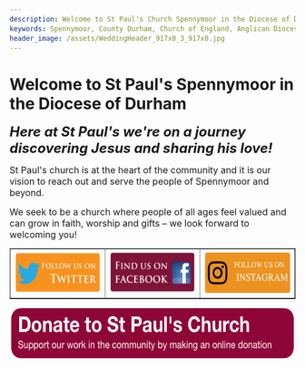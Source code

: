 ```yaml
---
description: Welcome to St Paul's Church Spennymoor in the Diocese of Durham. It is our vision to reach out and serve the people of Spennymoor, to share God’s love with others and to welcome people in.
keywords: Spennymoor, County Durham, Church of England, Anglican Diocese of Durham, Spennymoor Churches, Community, Religion, Anglican, Mission, Outreach, Love of God, Christian, Christianity, Worship, Music, Friendship, Fellowship
header_image: /assets/WeddingHeader_917x0_3_917x0.jpg
---
```

# Welcome to St Paul's Spennymoor in the Diocese of Durham

<em><span style="font-size: x-large;"><strong>Here at St Paul's we're on a journey discovering Jesus and sharing his love!</strong></span></em>

<span style="font-size: medium;">St Paul's church is at the heart of the community and it is our vision to reach out and serve the people of Spennymoor and beyond.</span>

<span style="font-size: medium;">We seek to be a church where people of all ages feel valued and can grow in faith, worship and gifts – we look forward to welcoming you!</span>

<table width="600" border="1" cellpadding="5" cellspacing="5" align="center"><tbody><tr><td style="text-align: center;"><a href="https://twitter.com/stpaulsspenny" target="_blank"><img src="/assets/Twitter.png" width="180" height="77" alt="&lt;empty&gt;"></a></td><td><a href="https://www.facebook.com/stpaulsspennymoor" target="_blank"><img src="/assets/Facebook.png" width="180" height="77" alt="&lt;empty&gt;"></a></td><td><a href="https://www.instagram.com/stpaulsspennymoor" target="_blank"><img src="/assets/Instagram(1).png" width="180" height="72" alt="&lt;empty&gt;"></a></td></tr></tbody></table><p></p><p style="text-align: center;"><a href="https://givealittle.co/campaigns/375c4b20-529a-4566-b6fb-0615e7f3449f" target="_blank"><img src="/assets/Donation button 4.png" alt="Donate to St Paul&#39;s Spennymoor" width="600" height="93"></a>
